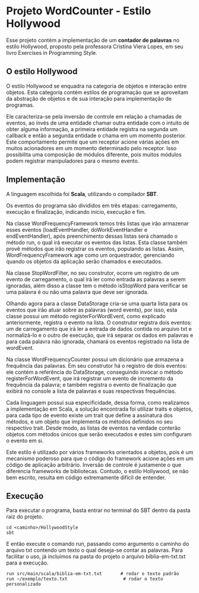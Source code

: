 # Projeto WordCounter - Estilo Hollywood

Esse projeto contém a implementação de um **contador de palavras** no estilo Hollywood, proposto pela professora Cristina Viera Lopes, em seu livro Exercises in
Programming Style.

## O estilo Hollywood

O estilo Hollywood se enquadra na categoria de objetos e interação entre objetos. Esta categoria contém estilos de programação que se aproveitam da abstração de 
objetos e de sua interação para implementação de programas.

Ele caracteriza-se pela inversão de controle em relação a chamadas de eventos, ao invés de uma entidade chamar outra entidade com o intuito de obter 
alguma informação, a primeira entidade registra na segunda um callback e então a segunda entidade o chama em um momento posterior. Este comportamento permite 
que um receptor acione várias ações em muitos acionadores em um momento determinado pelo receptor. Isso possibilita uma composição de módulos diferente,
pois muitos módulos podem registrar manipuladores para o mesmo evento.

## Implementação

A linguagem escolhida foi **Scala**, utilizando o compilador **SBT**.

Os eventos do programa são divididos em três etapas: carregamento, execução e finalização,
indicando início, execução e fim.

Na classe WordFrequencyFramework temos três listas que irão armazenar esses eventos
(loadEventHandler, doWorkEventHandler e endEventHandler), após preenchimento dessas listas será chamado o método run, o
qual irá executar os eventos das listas. Esta classe também provê métodos que irão registrar os
eventos, populando as listas. Assim, WordFrequencyFramework age como um orquestrador,
gerenciando quando os objetos da aplicação serão chamados e executados.

Na classe StopWordFilter, no seu construtor, ocorre um registro de um evento de carregamento, o
qual irá ler como entrada as palavras a serem ignoradas, além disso a classe tem o método
isStopWord para verificar se uma palavra é ou não uma palavra que deve ser ignorada.

Olhando agora para a classe DataStorage cria-se uma quarta lista para os eventos que irão atuar
sobre as palavras (word events), por isso, esta classe possui um método registerForWordEvent,
como explicado anteriormente, registra o evento na lista. O construtor registra dois eventos: um de
carregamento que irá ler a entrada de dados contida no arquivo txt e normalizá-lo e o outro de
execução, que irá separar os dados em palavras e para cada palavra não ignorada, chamará os
eventos registrado na lista de wordEvent.

Na classe WordFrequencyCounter possui um dicionário que armazena a frequência das
palavras. Em seu construtor há o registro de dois eventos: ele contém a referência do DataStorage,
conseguindo invocar o método registerForWordEvent, que irá registrar um evento de incremento da
frequência da palavra; e também registra o evento de finalização que exibirá no console a lista de
palavras e suas respectivas frequências.

Cada linguagem possui sua especificidade, dessa forma, como realizamos a implementação em
Scala, a solução encontrada foi utilizar traits e objetos, para cada tipo de evento existe um trait que
define a assinatura dos métodos, e um objeto que implementa os métodos definidos no seu
respectivo trait. Desde modo, as listas de eventos na verdade conterão objetos com métodos únicos
que serão executados e estes sim configuram o evento em si.

Este estilo é utilizado por vários frameworks orientados a objetos, pois é um mecanismo poderoso
para que o código do framework acione ações em um código de aplicação arbitrário. Inversão de
controle é justamente o que diferencia frameworks de bibliotecas. Contudo, o estilo Hollywood, se
não bem escrito, resulta em código extremamente difícil de entender.

## Execução

Para executar o programa, basta entrar no terminal do SBT dentro da pasta raíz do projeto.

```
cd <caminho>/HollywoodStyle
sbt
```

E então execute o comando run, passando como argumento o caminho do arquivo txt contendo um texto o qual deseja-se contar as palavras. Para facilitar o uso, já incluímos na pasta do projeto o arquivo biblia-em-txt.txt para a execução.

```
run src/main/scala/biblia-em-txt.txt       # rodar o texto padrão
run ~/exemplo/texto.txt                     # rodar o texto personalizado
```
